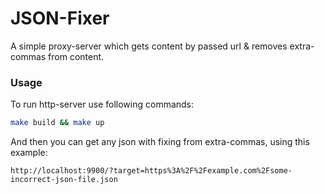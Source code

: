# JSON-Fixer

A simple proxy-server which gets content by passed url & removes extra-commas from content.

### Usage

To run http-server use following commands:
```bash 
make build && make up
```

And then you can get any json with fixing from extra-commas, using this example:
```
http://localhost:9900/?target=https%3A%2F%2Fexample.com%2Fsome-incorrect-json-file.json
```